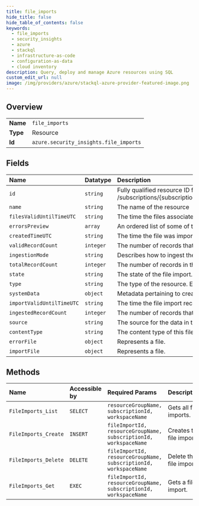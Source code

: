 ```yaml
---
title: file_imports
hide_title: false
hide_table_of_contents: false
keywords:
  - file_imports
  - security_insights
  - azure    
  - stackql
  - infrastructure-as-code
  - configuration-as-data
  - cloud inventory
description: Query, deploy and manage Azure resources using SQL
custom_edit_url: null
image: /img/providers/azure/stackql-azure-provider-featured-image.png
---
```

  
    

## Overview
<table><tbody>
<tr><td><b>Name</b></td><td><code>file_imports</code></td></tr>
<tr><td><b>Type</b></td><td>Resource</td></tr>
<tr><td><b>Id</b></td><td><code>azure.security_insights.file_imports</code></td></tr>
</tbody></table>

## Fields
| Name | Datatype | Description |
|:-----|:---------|:------------|
| `id` | `string` | Fully qualified resource ID for the resource. Ex - /subscriptions/&#123;subscriptionId&#125;/resourceGroups/&#123;resourceGroupName&#125;/providers/&#123;resourceProviderNamespace&#125;/&#123;resourceType&#125;/&#123;resourceName&#125; |
| `name` | `string` | The name of the resource |
| `filesValidUntilTimeUTC` | `string` | The time the files associated with this import are deleted from the storage account. |
| `errorsPreview` | `array` | An ordered list of some of the errors that were encountered during validation. |
| `createdTimeUTC` | `string` | The time the file was imported. |
| `validRecordCount` | `integer` | The number of records that have passed validation. |
| `ingestionMode` | `string` | Describes how to ingest the records in the file. |
| `totalRecordCount` | `integer` | The number of records in the file. |
| `state` | `string` | The state of the file import. |
| `type` | `string` | The type of the resource. E.g. "Microsoft.Compute/virtualMachines" or "Microsoft.Storage/storageAccounts" |
| `systemData` | `object` | Metadata pertaining to creation and last modification of the resource. |
| `importValidUntilTimeUTC` | `string` | The time the file import record is soft deleted from the database and history. |
| `ingestedRecordCount` | `integer` | The number of records that have been successfully ingested. |
| `source` | `string` | The source for the data in the file. |
| `contentType` | `string` | The content type of this file. |
| `errorFile` | `object` | Represents a file. |
| `importFile` | `object` | Represents a file. |
## Methods
| Name | Accessible by | Required Params | Description |
|:-----|:--------------|:----------------|:------------|
| `FileImports_List` | `SELECT` | `resourceGroupName, subscriptionId, workspaceName` | Gets all file imports. |
| `FileImports_Create` | `INSERT` | `fileImportId, resourceGroupName, subscriptionId, workspaceName` | Creates the file import. |
| `FileImports_Delete` | `DELETE` | `fileImportId, resourceGroupName, subscriptionId, workspaceName` | Delete the file import. |
| `FileImports_Get` | `EXEC` | `fileImportId, resourceGroupName, subscriptionId, workspaceName` | Gets a file import. |
